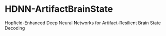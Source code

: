 # HDNN-ArtifactBrainState
Hopfield-Enhanced Deep Neural Networks for Artifact-Resilient Brain State Decoding
